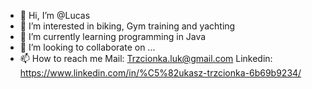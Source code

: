- 👋 Hi, I’m @Lucas
- 👀 I’m interested in biking, Gym training and yachting
- 🌱 I’m currently learning programming in Java
- 💞️ I’m looking to collaborate on ...
- 📫 How to reach me Mail: Trzcionka.luk@gmail.com Linkedin: https://www.linkedin.com/in/%C5%82ukasz-trzcionka-6b69b9234/

<!---
Cioneczka/Cioneczka is a ✨ special ✨ repository because its `README.md` (this file) appears on your GitHub profile.
You can click the Preview link to take a look at your changes.
--->
